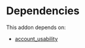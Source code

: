 # Dependencies

This addon depends on:

- [account_usability](../../odoo-bringout-oca-account-financial-tools-account_usability)
